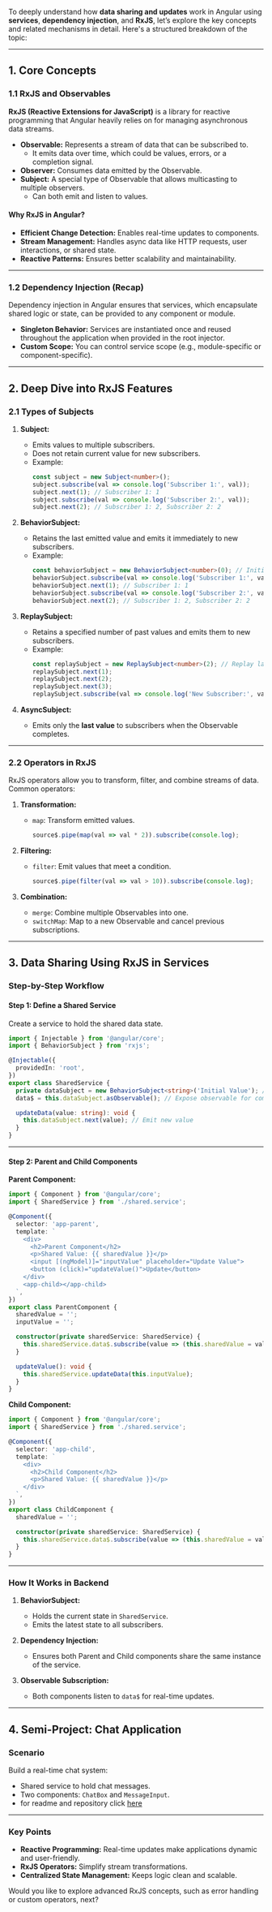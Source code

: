 To deeply understand how **data sharing and updates** work in Angular using **services**, **dependency injection**, and **RxJS**, let’s explore the key concepts and related mechanisms in detail. Here's a structured breakdown of the topic:

---

## **1. Core Concepts**

### **1.1 RxJS and Observables**

**RxJS (Reactive Extensions for JavaScript)** is a library for reactive programming that Angular heavily relies on for managing asynchronous data streams.

- **Observable:** Represents a stream of data that can be subscribed to.
  - It emits data over time, which could be values, errors, or a completion signal.
- **Observer:** Consumes data emitted by the Observable.
- **Subject:** A special type of Observable that allows multicasting to multiple observers.
  - Can both emit and listen to values.

#### **Why RxJS in Angular?**
- **Efficient Change Detection:** Enables real-time updates to components.
- **Stream Management:** Handles async data like HTTP requests, user interactions, or shared state.
- **Reactive Patterns:** Ensures better scalability and maintainability.

---

### **1.2 Dependency Injection (Recap)**

Dependency injection in Angular ensures that services, which encapsulate shared logic or state, can be provided to any component or module. 
- **Singleton Behavior:** Services are instantiated once and reused throughout the application when provided in the root injector.
- **Custom Scope:** You can control service scope (e.g., module-specific or component-specific).

---

## **2. Deep Dive into RxJS Features**

### **2.1 Types of Subjects**
1. **Subject:**
   - Emits values to multiple subscribers.
   - Does not retain current value for new subscribers.
   - Example:
     ```typescript
     const subject = new Subject<number>();
     subject.subscribe(val => console.log('Subscriber 1:', val));
     subject.next(1); // Subscriber 1: 1
     subject.subscribe(val => console.log('Subscriber 2:', val));
     subject.next(2); // Subscriber 1: 2, Subscriber 2: 2
     ```

2. **BehaviorSubject:**
   - Retains the last emitted value and emits it immediately to new subscribers.
   - Example:
     ```typescript
     const behaviorSubject = new BehaviorSubject<number>(0); // Initial value
     behaviorSubject.subscribe(val => console.log('Subscriber 1:', val)); // 0
     behaviorSubject.next(1); // Subscriber 1: 1
     behaviorSubject.subscribe(val => console.log('Subscriber 2:', val)); // 1
     behaviorSubject.next(2); // Subscriber 1: 2, Subscriber 2: 2
     ```

3. **ReplaySubject:**
   - Retains a specified number of past values and emits them to new subscribers.
   - Example:
     ```typescript
     const replaySubject = new ReplaySubject<number>(2); // Replay last 2 values
     replaySubject.next(1);
     replaySubject.next(2);
     replaySubject.next(3);
     replaySubject.subscribe(val => console.log('New Subscriber:', val)); // 2, 3
     ```

4. **AsyncSubject:**
   - Emits only the **last value** to subscribers when the Observable completes.

---

### **2.2 Operators in RxJS**
RxJS operators allow you to transform, filter, and combine streams of data. Common operators:
1. **Transformation:**
   - `map`: Transform emitted values.
     ```typescript
     source$.pipe(map(val => val * 2)).subscribe(console.log);
     ```

2. **Filtering:**
   - `filter`: Emit values that meet a condition.
     ```typescript
     source$.pipe(filter(val => val > 10)).subscribe(console.log);
     ```

3. **Combination:**
   - `merge`: Combine multiple Observables into one.
   - `switchMap`: Map to a new Observable and cancel previous subscriptions.

---

## **3. Data Sharing Using RxJS in Services**

### **Step-by-Step Workflow**

#### **Step 1: Define a Shared Service**
Create a service to hold the shared data state.

```typescript
import { Injectable } from '@angular/core';
import { BehaviorSubject } from 'rxjs';

@Injectable({
  providedIn: 'root',
})
export class SharedService {
  private dataSubject = new BehaviorSubject<string>('Initial Value'); // Shared state
  data$ = this.dataSubject.asObservable(); // Expose observable for components

  updateData(value: string): void {
    this.dataSubject.next(value); // Emit new value
  }
}
```

---

#### **Step 2: Parent and Child Components**

**Parent Component:**
```typescript
import { Component } from '@angular/core';
import { SharedService } from './shared.service';

@Component({
  selector: 'app-parent',
  template: `
    <div>
      <h2>Parent Component</h2>
      <p>Shared Value: {{ sharedValue }}</p>
      <input [(ngModel)]="inputValue" placeholder="Update Value">
      <button (click)="updateValue()">Update</button>
    </div>
    <app-child></app-child>
  `,
})
export class ParentComponent {
  sharedValue = '';
  inputValue = '';

  constructor(private sharedService: SharedService) {
    this.sharedService.data$.subscribe(value => (this.sharedValue = value));
  }

  updateValue(): void {
    this.sharedService.updateData(this.inputValue);
  }
}
```

**Child Component:**
```typescript
import { Component } from '@angular/core';
import { SharedService } from './shared.service';

@Component({
  selector: 'app-child',
  template: `
    <div>
      <h2>Child Component</h2>
      <p>Shared Value: {{ sharedValue }}</p>
    </div>
  `,
})
export class ChildComponent {
  sharedValue = '';

  constructor(private sharedService: SharedService) {
    this.sharedService.data$.subscribe(value => (this.sharedValue = value));
  }
}
```

---

### **How It Works in Backend**
1. **BehaviorSubject:**
   - Holds the current state in `SharedService`.
   - Emits the latest state to all subscribers.

2. **Dependency Injection:**
   - Ensures both Parent and Child components share the same instance of the service.

3. **Observable Subscription:**
   - Both components listen to `data$` for real-time updates.

---

## **4. Semi-Project: Chat Application**

### **Scenario**
Build a real-time chat system:
- Shared service to hold chat messages.
- Two components: `ChatBox` and `MessageInput`.
- for readme and repository click [here](../projects/test3_rxjs/)
---

### **Key Points**
- **Reactive Programming:** Real-time updates make applications dynamic and user-friendly.
- **RxJS Operators:** Simplify stream transformations.
- **Centralized State Management:** Keeps logic clean and scalable.

Would you like to explore advanced RxJS concepts, such as error handling or custom operators, next?